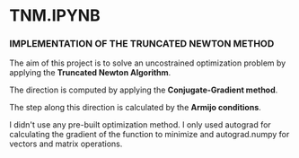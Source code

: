 # TNM.IPYNB
  ### IMPLEMENTATION OF THE TRUNCATED NEWTON METHOD 

  The aim of this project is to solve an uncostrained optimization problem by applying the **Truncated Newton Algorithm**.

  The direction is computed by applying the **Conjugate-Gradient method**.

  The step along this direction is calculated by the **Armijo conditions**.

  I didn't use any pre-built optimization method.
  I only used autograd for calculating the gradient of the function to minimize and autograd.numpy for vectors and matrix operations.
